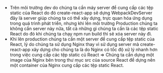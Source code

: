- Trên môi trường dev do chúng ta cần máy server để cung cấp các tệp static của React do đó create-react-app sẽ dựng WebpackDevServer đây là server giúp chúng ta có thể xây dựng, trực quan hóa ứng dụng trong quá trình phát triển, nhưng khi lên môi trường Production chúng ta không cần server này nữa, tất cả những gì chúng ta cần là các tệp static React do đó khi chúng ta chạy npm run build thì sẽ xóa server này đi.
- Khi lên production chúng ta cần một server để cung cấp tệp static của React, lý do chúng ta sử dụng Nginx thay vì sử dụng server mà create-react-app xây dựng cho chúng ta là do Nginx có tốc độ xử lý nhanh hơn trong việc cung cấp các tệp static củ React
=> Chúng ta cần dựng một image của Nginx bên trong thư mục src của source React để dựng nên một container của Nginx cung cấp các tệp static React. 